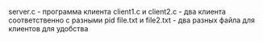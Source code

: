 server.c - программа клиента
client1.c и client2.c - два клиента соответственно с разными pid
file.txt и file2.txt - два разных файла для клиентов для удобства
